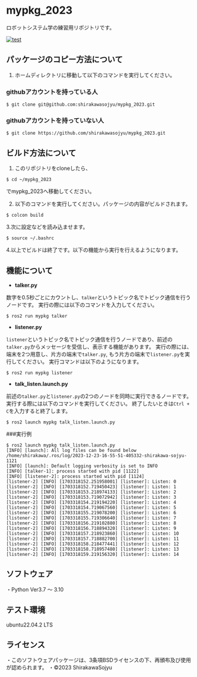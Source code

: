 # mypkg_2023
ロボットシステム学の練習用リポジトリです。

[![test](https://github.com/shirakawasojyu/mypkg_2023/actions/workflows/test.yml/badge.svg)](https://github.com/shirakawasojyu/mypkg_2023/actions/workflows/test.yml)

## パッケージのコピー方法について
1. ホームディレクトリに移動して以下のコマンドを実行してください。

### githubアカウントを持っている人
```
$ git clone git@github.com:shirakawasojyu/mypkg_2023.git
```

### githubアカウントを持っていない人
```
$ git clone https://github.com/shirakawasojyu/mypkg_2023.git
```

## ビルド方法について

1. このリポジトリをcloneしたら、
```
$ cd ~/mypkg_2023
```
でmypkg_2023へ移動してください。


2. 以下のコマンドを実行してください。パッケージの内容がビルドされます。
```
$ colcon build
```

3.次に設定などを読み込ませます。
```
$ source ~/.bashrc
```

4.以上でビルドは終了です。以下の機能から実行を行えるようになります。
 

## 機能について

* **talker.py**

数字を0.5秒ごとにカウントし、`talker`というトピック名でトピック通信を行うノードです。
  実行の際には以下のコマンドを入力してください。

```
$ ros2 run mypkg talker
```

* **listener.py**

`listener`というトピック名でトピック通信を行うノードであり、前述の`talker.py`からメッセージを受信し、表示する機能があります。
  実行の際には、端末を2つ用意し、片方の端末で`talker.py`, もう片方の端末で`listener.py`を実行してください。
  実行コマンドは以下のようになります。

```
$ ros2 run mypkg listener
```
* **talk_listen.launch.py**

前述の`talker.py`と`listener.py`の2つのノードを同時に実行できるノードです。
  実行する際には以下のコマンドを実行してください。
  終了したいときは`Ctrl + C`を入力すると終了します。

```
$ ros2 launch mypkg talk_listen.launch.py
```

###実行例
```
$ ros2 launch mypkg talk_listen.launch.py
[INFO] [launch]: All log files can be found below /home/shirakawa/.ros/log/2023-12-23-16-55-51-405332-shirakawa-sojyu-1121
[INFO] [launch]: Default logging verbosity is set to INFO
[INFO] [talker-1]: process started with pid [1122]
[INFO] [listener-2]: process started with pid [1124]
[listener-2] [INFO] [1703318152.251958001] [listener]: Listen: 0
[listener-2] [INFO] [1703318152.719450423] [listener]: Listen: 1
[listener-2] [INFO] [1703318153.218974133] [listener]: Listen: 2
[listener-2] [INFO] [1703318153.719072942] [listener]: Listen: 3
[listener-2] [INFO] [1703318154.219194220] [listener]: Listen: 4
[listener-2] [INFO] [1703318154.719067560] [listener]: Listen: 5
[listener-2] [INFO] [1703318155.219078200] [listener]: Listen: 6
[listener-2] [INFO] [1703318155.719306640] [listener]: Listen: 7
[listener-2] [INFO] [1703318156.219102880] [listener]: Listen: 8
[listener-2] [INFO] [1703318156.718894320] [listener]: Listen: 9
[listener-2] [INFO] [1703318157.218923860] [listener]: Listen: 10
[listener-2] [INFO] [1703318157.718882700] [listener]: Listen: 11
[listener-2] [INFO] [1703318158.218477441] [listener]: Listen: 12
[listener-2] [INFO] [1703318158.718957480] [listener]: Listen: 13
[listener-2] [INFO] [1703318159.219156320] [listener]: Listen: 14
```
## ソフトウェア
・Python Ver3.7 ～ 3.10

## テスト環境
ubuntu22.04.2 LTS

## ライセンス
・このソフトウェアパッケージは、3条項BSDライセンスの下、再頒布及び使用が認められます。
  ・©2023 ShirakawaSojyu


